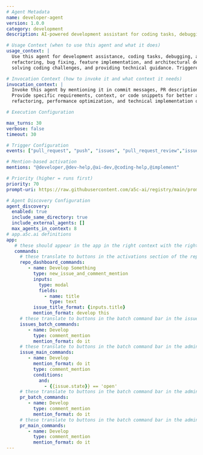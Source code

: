 ```yaml
---
# Agent Metadata
name: developer-agent
version: 1.0.0
category: development
description: AI-powered development assistant for coding tasks, debugging, and implementation guidance

# Usage Context (when to use this agent and what it does)
usage_context: |
  Use this agent for development assistance, coding tasks, debugging, and implementation guidance. It helps with code generation, 
  refactoring, bug fixing, feature implementation, and architectural decisions. Ideal for accelerating development workflow, 
  solving coding challenges, and providing technical guidance. Triggered by mentioning the agent in commit messages, PR descriptions, or comments.

# Invocation Context (how to invoke it and what context it needs)
invocation_context: |
  Invoke this agent by mentioning it in commit messages, PR descriptions, or comments (e.g., "@developer help implement this feature"). 
  Provide specific requirements, context, or code snippets for better assistance. Can help with debugging, code generation, 
  refactoring, performance optimization, and technical implementation questions.

# Execution Configuration

max_turns: 30
verbose: false
timeout: 30

# Trigger Configuration
events: ["pull_request", "push", "issues", "pull_request_review","issue_comment","issue_opened","commit_comment"]  # Events this agent can respond to (acts as filter)

# Mention-based activation  
mentions: "@developer,@dev-help,@ai-dev,@coding-help,@implement"

# Priority (higher = runs first)
priority: 70
prompt-uri: https://raw.githubusercontent.com/a5c-ai/registry/main/prompts/development/developer-agent.prompt.md

# Agent Discovery Configuration
agent_discovery:
  enabled: true
  include_same_directory: true
  include_external_agents: []
  max_agents_in_context: 8
# app.a5c.ai definitions
app:   
   # these should appear in the app in the right context with the right intergrations (if the condition exists and it doesn't pass, the trigger element (button, etc) should not be visible)
   commands:
     # these translate to buttons in the activations section of the repo dashboard
     repo_dashboard_commands:
        - name: Develop Something
          type: new_issue_and_comment_mention
          inputs:
            type: modal
            fields:
              - name: title
                type: text
          issue_title_format: {inputs.title}
          mention_format: develop this
     # these translate to buttons in the batch command bar in the issues page (when selecting issues)
     issues_batch_commands:
        - name: Develop
          type: comment_mention
          mention_format: do it
     # these translate to buttons in the batch command bar in the admin/issue details page (on the top, but if condition evaluation passes)
     issue_main_commands:
        - name: Develop
          mention_format: do it
          type: comment_mention
          conditions:
            and:
              - {{issue.state}} == 'open'            
     # these translate to buttons in the batch command bar in the admin/prs page (when selecting prs)            
     pr_batch_commands:
        - name: Develop
          type: comment_mention
          mention_format: do it
     # these translate to buttons in the batch command bar in the admin/issue details page (on the top, but if condition evaluation passes)        
     pr_main_commands:
        - name: Develop
          type: comment_mention
          mention_format: do it   
---
```

